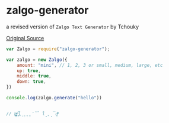 # zalgo-generator
a revised version of `Zalgo Text Generator` by Tchouky

[Original Source](http://www.eeemo.net)



```javascript
var Zalgo = require("zalgo-generator");

var zalgo = new Zalgo({
	amount: "mini", // 1, 2, 3 or small, medium, large, etc 
	up: true,
	middle: true,
	down: true,
})

console.log(zalgo.generate("hello"))


// h̵̟̱̟̘͚̺̪ͤͩé̹̠̭͆͟l̩̰̬̰̒̃̎͘l̟̱̙̅ǫ̜̩ͫͦͭ̑



```